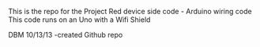 This is the repo for the Project Red device side code - Arduino wiring code
This code runs on an Uno with a Wifi Shield

DBM 10/13/13 -created Github repo
